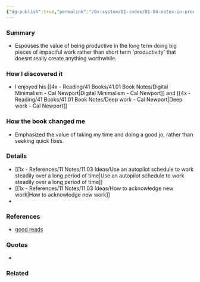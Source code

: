 ```yaml
---
{"dg-publish":true,"permalink":"/0x-system/01-index/01-04-notes-in-process/slow-productivity-cal-newport/","title":"Slow productivity - Cal Newport","created":"2025-02-20T17:37:26.193+03:00","updated":"2025-02-24T21:25:07.126+03:00"}
---
```



### Summary
- Espouses the value of being productive in the long term doing big pieces of impactful work rather than short term 'productivity' that doesnt really create anything worthwhile.

### How I discovered it
- I enjoyed his  [[4x - Reading/41 Books/41.01 Book Notes/Digital Minimalism - Cal Newport\|Digital Minimalism - Cal Newport]] and [[4x - Reading/41 Books/41.01 Book Notes/Deep work - Cal Newport\|Deep work - Cal Newport]]

### How the book changed me
- Emphasized the value of taking my time and doing a good jo, rather than seeking quick fixes.

### Details
- [[1x - References/11 Notes/11.03 Ideas/Use an autopilot schedule to work steadily over a long period of time\|Use an autopilot schedule to work steadily over a long period of time]]
- [[1x - References/11 Notes/11.03 Ideas/How to acknowledge new work\|How to acknowledge new work]]
- 

### References
- [good reads](https://www.goodreads.com/book/show/197773418-slow-productivity)

### Quotes
- 

### Related

